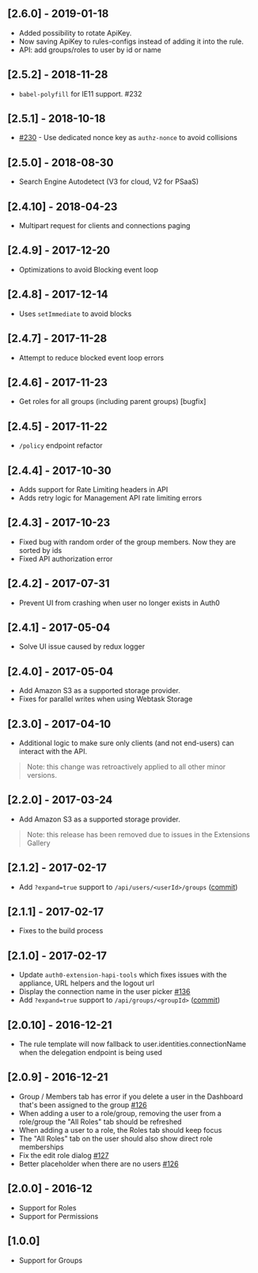 ## [2.6.0] - 2019-01-18

- Added possibility to rotate ApiKey.
- Now saving ApiKey to rules-configs instead of adding it into the rule.
- API: add groups/roles to user by id or name

## [2.5.2] - 2018-11-28

- `babel-polyfill` for IE11 support. #232

## [2.5.1] - 2018-10-18

- [#230](https://github.com/auth0/auth0-authorization-extension/pull/230) - Use dedicated nonce key as `authz-nonce` to avoid collisions

## [2.5.0] - 2018-08-30

- Search Engine Autodetect (V3 for cloud, V2 for PSaaS)

## [2.4.10] - 2018-04-23

- Multipart request for clients and connections paging

## [2.4.9] - 2017-12-20

- Optimizations to avoid Blocking event loop

## [2.4.8] - 2017-12-14
- Uses `setImmediate` to avoid blocks

## [2.4.7] - 2017-11-28

- Attempt to reduce blocked event loop errors

## [2.4.6] - 2017-11-23

- Get roles for all groups (including parent groups) [bugfix]

## [2.4.5] - 2017-11-22

- `/policy` endpoint refactor

## [2.4.4] - 2017-10-30

- Adds support for Rate Limiting headers in API
- Adds retry logic for Management API rate limiting errors

## [2.4.3] - 2017-10-23

- Fixed bug with random order of the group members. Now they are sorted by ids
- Fixed API authorization error

## [2.4.2] - 2017-07-31

- Prevent UI from crashing when user no longer exists in Auth0

## [2.4.1] - 2017-05-04

- Solve UI issue caused by redux logger

## [2.4.0] - 2017-05-04

- Add Amazon S3 as a supported storage provider.
- Fixes for parallel writes when using Webtask Storage

## [2.3.0] - 2017-04-10

- Additional logic to make sure only clients (and not end-users) can interact with the API.

> Note: this change was retroactively applied to all other minor versions.

## [2.2.0] - 2017-03-24

- Add Amazon S3 as a supported storage provider.

> Note: this release has been removed due to issues in the Extensions Gallery

## [2.1.2] - 2017-02-17

- Add `?expand=true` support to `/api/users/<userId>/groups` ([commit](https://github.com/auth0/auth0-authorization-extension/commit/8d4771dcb42317b9d314592b1f573e6951a84274))

## [2.1.1] - 2017-02-17

- Fixes to the build process

## [2.1.0] - 2017-02-17

- Update `auth0-extension-hapi-tools` which fixes issues with the appliance, URL helpers and the logout url
- Display the connection name in the user picker [#136](https://github.com/auth0/auth0-authorization-extension/pull/136)
- Add `?expand=true` support to `/api/groups/<groupId>` ([commit](https://github.com/auth0/auth0-authorization-extension/commit/87463b12ad7529cdca7a65538b0951eb1c5b52e8))

## [2.0.10] - 2016-12-21

- The rule template will now fallback to user.identities.connectionName when the delegation endpoint is being used

## [2.0.9] - 2016-12-21

- Group / Members tab has error if you delete a user in the Dashboard that's been assigned to the group [#126](https://github.com/auth0/auth0-authorization-extension/issues/123)
- When adding a user to a role/group, removing the user from a role/group the "All Roles" tab should be refreshed
- When adding a user to a role, the Roles tab should keep focus
- The "All Roles" tab on the user should also show direct role memberships
- Fix the edit role dialog [#127](https://github.com/auth0/auth0-authorization-extension/pull/127)
- Better placeholder when there are no users [#126](https://github.com/auth0/auth0-authorization-extension/issues/126)

## [2.0.0] - 2016-12

- Support for Roles
- Support for Permissions

## [1.0.0]

- Support for Groups
